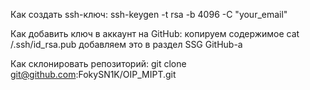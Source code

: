 Как создать ssh-ключ:
ssh-keygen -t rsa -b 4096 -C "your_email"

Как добавить ключ в аккаунт на GitHub:
копируем содержимое cat /.ssh/id_rsa.pub
добавляем это в раздел SSG GitHub-a


Как склонировать репозиторий:
git clone git@github.com:FokySN1K/OIP_MIPT.git